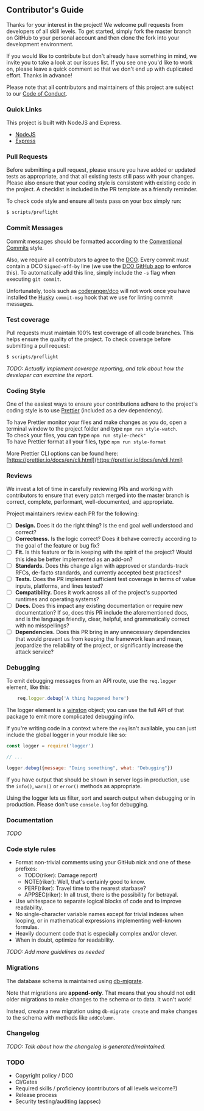 ## Contributor's Guide

Thanks for your interest in the project! We welcome pull requests from
developers of all skill levels. To get started, simply fork the master branch
on GitHub to your personal account and then clone the fork into your
development environment.

If you would like to contribute but don't already have something in mind,
we invite you to take a look at our issues list. If you see one you'd like
to work on, please leave a quick comment so that we don't end up with
duplicated effort. Thanks in advance!

Please note that all contributors and maintainers of this project are subject to our [Code of Conduct][coc].

### Quick Links

This project is built with NodeJS and Express.

* [NodeJS](https://nodejs.org/en/)
* [Express](https://expressjs.com/)

### Pull Requests

Before submitting a pull request, please ensure you have added or updated tests as appropriate, and that all existing tests still pass with your changes. Please also ensure that your coding style is consistent with existing code in the project. A checklist is included in the PR template as a friendly reminder.

To check code style and ensure all tests pass on your box simply run:

```bash
$ scripts/preflight
```

### Commit Messages

Commit messages should be formatted according to the [Conventional Commits](https://www.conventionalcommits.org/) style.

Also, we require all contributors to agree to the [DCO](https://developercertificate.org/). Every commit must contain a DCO `Signed-off-by` line (we use the [DCO GitHub app](https://github.com/apps/dco) to enforce this). To automatically add this line, simply include the `-s` flag when executing `git commit`.

Unfortunately, tools such as [coderanger/dco](https://github.com/coderanger/dco) will not work once you have installed the [Husky](https://github.com/typicode/husky) `commit-msg` hook that we use for linting commit messages.

### Test coverage

Pull requests must maintain 100% test coverage of all code branches. This helps ensure the quality of the project. To check coverage before submitting a pull request:

```bash
$ scripts/preflight
```
_TODO: Actually implement coverage reporting, and talk about how the developer can examine the report._

### Coding Style

One of the easiest ways to ensure your contributions adhere to the project's coding style is to use [Prettier](https://prettier.io/) (included as a dev dependency).

To have Prettier monitor your files and make changes as you do, open a terminal window to the project folder and type `npm run style-watch`.<br />
To check your files, you can type `npm run style-check"`<br />
To have Prettier format all your files, type `npm run style-format`<br />

More Prettier CLI options can be found here: [https://prettier.io/docs/en/cli.html](https://prettier.io/docs/en/cli.html)

### Reviews

We invest a lot of time in carefully reviewing PRs and working with contributors to ensure that every patch merged into the master branch is correct, complete, performant, well-documented, and appropriate.

Project maintainers review each PR for the following:

- [ ] **Design.** Does it do the right thing? Is the end goal well understood and correct?
- [ ] **Correctness.** Is the logic correct? Does it behave correctly according to the goal of the feature or bug fix?
- [ ] **Fit.** Is this feature or fix in keeping with the spirit of the project? Would this idea be better implemented as an add-on?
- [ ] **Standards.** Does this change align with approved or standards-track RFCs, de-facto standards, and currently accepted best practices?
- [ ] **Tests.** Does the PR implement sufficient test coverage in terms of value inputs, platforms, and lines tested?
- [ ] **Compatibility.** Does it work across all of the project's supported runtimes and operating systems?
- [ ] **Docs.** Does this impact any existing documentation or require new documentation? If so, does this PR include the aforementioned docs, and is the language friendly, clear, helpful, and grammatically correct with no misspellings?
- [ ] **Dependencies.** Does this PR bring in any unnecessary dependencies that would prevent us from keeping the framework lean and mean, jeopardize the reliability of the project, or significantly increase the attack service?

### Debugging

To emit debugging messages from an API route, use the `req.logger` element, like this:

```javascript
    req.logger.debug('A thing happened here')
```

The logger element is a [winston](https://www.npmjs.com/package/winston) object; you can use the full API of that package
to emit more complicated debugging info.

If you're writing code in a context where the `req` isn't available, you can just include the
global logger in your module like so:

```javascript
const logger = require('logger')

// ...

logger.debug({message: "Doing something", what: "Debugging"})
```

If you have output that should be shown in server logs in production, use the `info()`, `warn()` or `error()` methods
as appropriate.

Using the logger lets us filter, sort and search output when debugging or in production. Please don't use `console.log`
for debugging.

### Documentation

_TODO_

### Code style rules

* Format non-trivial comments using your GitHub nick and one of these prefixes:
    * TODO(riker): Damage report!
    * NOTE(riker): Well, that's certainly good to know.
    * PERF(riker): Travel time to the nearest starbase?
    * APPSEC(riker): In all trust, there is the possibility for betrayal.
* Use whitespace to separate logical blocks of code and to improve readability.
* No single-character variable names except for trivial indexes when looping,
or in mathematical expressions implementing well-known formulas.
* Heavily document code that is especially complex and/or clever.
* When in doubt, optimize for readability.

_TODO: Add more guidelines as needed_

### Migrations

The database schema is maintained using [db-migrate](https://www.npmjs.com/package/db-migrate).

Note that migrations are **append-only**. That means that you should not edit older migrations to
make changes to the schema or to data. It won't work!

Instead, create a new migration using `db-migrate create` and make changes to the schema with methods like `addColumn`.

### Changelog

_TODO: Talk about how the changelog is generated/maintained._

### TODO

* Copyright policy / DCO
* CI/Gates
* Required skills / proficiency (contributors of all levels welcome?)
* Release process
* Security testing/auditing (appsec)

[coc]: ./CODE_OF_CONDUCT.md
